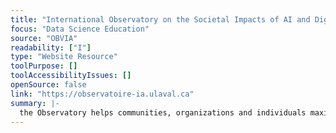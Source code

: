 ```yaml
---
title: "International Observatory on the Societal Impacts of AI and Digital Technology"
focus: "Data Science Education"
source: "OBVIA"
readability: ["I"]
type: "Website Resource"
toolPurpose: []
toolAccessibilityIssues: []
openSource: false
link: "https://observatoire-ia.ulaval.ca"
summary: |-
  the Observatory helps communities, organizations and individuals maximize the positive outcomes of artificial intelligence and digital technology and minimize the negative effects of that technology.
---
```


